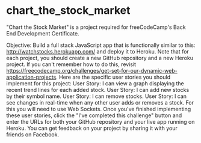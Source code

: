 # chart_the_stock_market
"Chart the Stock Market" is a project required for freeCodeCamp's Back End Development Certificate.

Objective: Build a full stack JavaScript app that is functionally similar to this: http://watchstocks.herokuapp.com/ and deploy it to Heroku.
Note that for each project, you should create a new GitHub repository and a new Heroku project. If you can't remember how to do this, revisit https://freecodecamp.org/challenges/get-set-for-our-dynamic-web-application-projects.
Here are the specific user stories you should implement for this project:
User Story: I can view a graph displaying the recent trend lines for each added stock.
User Story: I can add new stocks by their symbol name.
User Story: I can remove stocks.
User Story: I can see changes in real-time when any other user adds or removes a stock. For this you will need to use Web Sockets.
Once you've finished implementing these user stories, click the "I've completed this challenge" button and enter the URLs for both your GitHub repository and your live app running on Heroku.
You can get feedback on your project by sharing it with your friends on Facebook.
